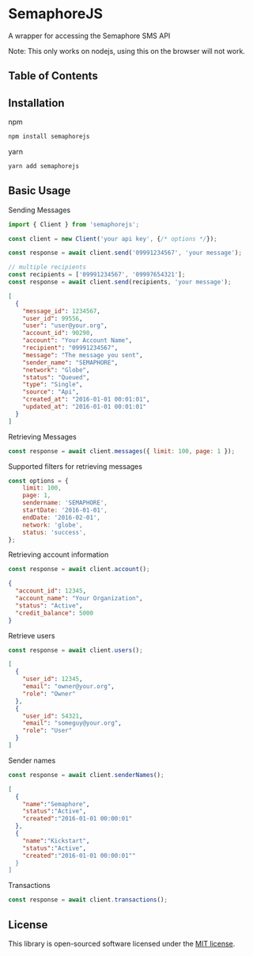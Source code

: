# SemaphoreJS

A wrapper for accessing the Semaphore SMS API

Note: This only works on nodejs, using this on the browser will not work.

## Table of Contents

## Installation

npm

```sh
npm install semaphorejs
```

yarn

```sh
yarn add semaphorejs
```

## Basic Usage

Sending Messages

```javascript
import { Client } from 'semaphorejs';

const client = new Client('your api key', {/* options */});

const response = await client.send('09991234567', 'your message');

// multiple recipients
const recipients = ['09991234567', '09997654321'];
const response = await client.send(recipients, 'your message');
```

```json
[
  {
    "message_id": 1234567,
    "user_id": 99556,
    "user": "user@your.org",
    "account_id": 90290,
    "account": "Your Account Name",
    "recipient": "09991234567",
    "message": "The message you sent",
    "sender_name": "SEMAPHORE",
    "network": "Globe",
    "status": "Queued",
    "type": "Single",
    "source": "Api",
    "created_at": "2016-01-01 00:01:01",
    "updated_at": "2016-01-01 00:01:01"
  }
]
```

Retrieving Messages

```javascript
const response = await client.messages({ limit: 100, page: 1 });
```

Supported filters for retrieving messages

```javascript
const options = {
    limit: 100,
    page: 1,
    sendername: 'SEMAPHORE',
    startDate: '2016-01-01',
    endDate: '2016-02-01',
    network: 'globe',
    status: 'success',
};
```

Retrieving account information

```javascript
const response = await client.account();
```

```json
{
  "account_id": 12345,
  "account_name": "Your Organization",
  "status": "Active",
  "credit_balance": 5000
}
```

Retrieve users

```javascript
const response = await client.users();
```

```json
[
  {
    "user_id": 12345,
    "email": "owner@your.org",
    "role": "Owner"
  },
  {
    "user_id": 54321,
    "email": "someguy@your.org",
    "role": "User"
  }
]
```

Sender names

```javascript
const response = await client.senderNames();
```

```json
[
  {
    "name":"Semaphore",
    "status":"Active",
    "created":"2016-01-01 00:00:01"
  },
  {
    "name":"Kickstart",
    "status":"Active",
    "created":"2016-01-01 00:00:01""
  }
]
```

Transactions

```javascript
const response = await client.transactions();
````

## License

This library is open-sourced software licensed under the [MIT license](LICENSE.md).
